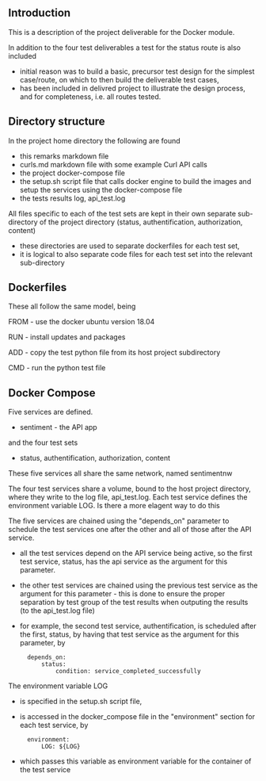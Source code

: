 ## Introduction

This is a description of the project deliverable for the Docker module.

In addition to the four test deliverables a test for the status route is also included
* initial reason was to build a basic, precursor test design for the simplest case/route, on which to then build the deliverable test cases, 
* has been included in delivred project to illustrate the design process, and for completeness, i.e. all routes tested.



## Directory structure

In the project home directory the following are found
* this remarks markdown file
* curls.md markdown file with some example Curl API calls
* the project docker-compose file
* the setup.sh script file that calls docker engine to build the images and setup the services using the docker-compose file
* the tests results log, api_test.log



All files specific to each of the test sets are kept in their own separate sub-directory of the project directory (status, authentification, authorization, content)
* these directories are used to separate dockerfiles for each test set,
* it is logical to also separate code files for each test set into the relevant sub-directory



## Dockerfiles

These all follow the same model, being

FROM - use the docker ubuntu version 18.04

RUN - install updates and packages

ADD - copy the test python file from its host project subdirectory

CMD - run the python test file



## Docker Compose


Five services are defined.
* sentiment - the API app

and the four test sets

* status, authentification, authorization, content

These five services all share the same network, named sentimentnw

The four test services share a volume, bound to the host project directory, where they write to the log file, api_test.log.
Each test service defines the environment variable LOG. Is there a more elagent way to do this

The five services are chained using the "depends_on" parameter to schedule the test services one after the other and all of those after the API service.
* all the test services depend on the API service being active, so the first test service, status, has the api service as the argument for this parameter.
* the other test services are chained using the previous test service as the argument for this parameter - this is done to ensure the proper separation by test group of the test results when outputing the results (to the api_test.log file)
* for example, the second test service, authentification, is scheduled after the first, status, by having that test service as the argument for this parameter, by

        depends_on:
            status:
                condition: service_completed_successfully
    

The environment variable LOG 
* is specified in the setup.sh script file,
* is accessed in the docker_compose file in the "environment" section for each test service, by

        environment:
            LOG: ${LOG}

* which passes this variable as environment variable for the container of the test service